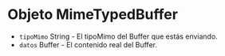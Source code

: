 # Objeto MimeTypedBuffer

* `tipoMimo` String - El tipoMimo del Buffer que estás enviando.
* `datos` Buffer - El contenido real del Buffer.
